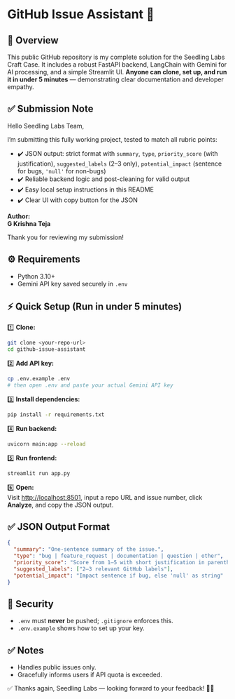 # GitHub Issue Assistant 🚀

## 📌 Overview
This public GitHub repository is my complete solution for the Seedling Labs Craft Case. It includes a robust FastAPI backend, LangChain with Gemini for AI processing, and a simple Streamlit UI. **Anyone can clone, set up, and run it in under 5 minutes** — demonstrating clear documentation and developer empathy.

## ✅ Submission Note
Hello Seedling Labs Team,

I’m submitting this fully working project, tested to match all rubric points:
- ✔️ JSON output: strict format with `summary`, `type`, `priority_score` (with justification), `suggested_labels` (2–3 only), `potential_impact` (sentence for bugs, `'null'` for non-bugs)
- ✔️ Reliable backend logic and post-cleaning for valid output
- ✔️ Easy local setup instructions in this README
- ✔️ Clear UI with copy button for the JSON

**Author:**  
**G Krishna Teja**

Thank you for reviewing my submission!

## ⚙️ Requirements
- Python 3.10+
- Gemini API key saved securely in `.env`

## ⚡️ Quick Setup (Run in under 5 minutes)

1️⃣ **Clone:**
```bash
git clone <your-repo-url>
cd github-issue-assistant
```

2️⃣ **Add API key:**
```bash
cp .env.example .env
# then open .env and paste your actual Gemini API key
```

3️⃣ **Install dependencies:**
```bash
pip install -r requirements.txt
```

4️⃣ **Run backend:**
```bash
uvicorn main:app --reload
```

5️⃣ **Run frontend:**
```bash
streamlit run app.py
```

6️⃣ **Open:**  
Visit [http://localhost:8501](http://localhost:8501), input a repo URL and issue number, click **Analyze**, and copy the JSON output.

## ✅ JSON Output Format
```json
{
  "summary": "One-sentence summary of the issue.",
  "type": "bug | feature_request | documentation | question | other",
  "priority_score": "Score from 1–5 with short justification in parentheses.",
  "suggested_labels": ["2–3 relevant GitHub labels"],
  "potential_impact": "Impact sentence if bug, else 'null' as string"
}
```

## 🔐 Security
- `.env` must **never** be pushed; `.gitignore` enforces this.
- `.env.example` shows how to set up your key.

## ✅ Notes
- Handles public issues only.
- Gracefully informs users if API quota is exceeded.

✅ Thanks again, Seedling Labs — looking forward to your feedback! 🚀✨
